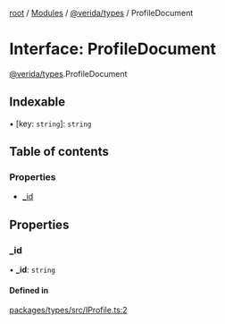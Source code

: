 [root](../README.md) / [Modules](../modules.md) / [@verida/types](../modules/verida_types.md) / ProfileDocument

# Interface: ProfileDocument

[@verida/types](../modules/verida_types.md).ProfileDocument

## Indexable

▪ [key: `string`]: `string`

## Table of contents

### Properties

- [\_id](verida_types.ProfileDocument.md#_id)

## Properties

### \_id

• **\_id**: `string`

#### Defined in

[packages/types/src/IProfile.ts:2](https://github.com/verida/verida-js/blob/032961c/packages/types/src/IProfile.ts#L2)
